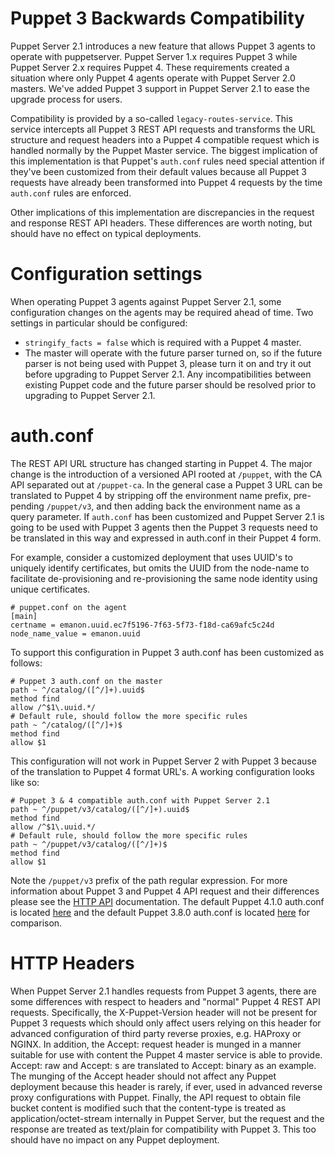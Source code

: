 # Puppet 3 Backwards Compatibility

Puppet Server 2.1 introduces a new feature that allows Puppet 3 agents to
operate with puppetserver.  Puppet Server 1.x requires Puppet 3 while Puppet
Server 2.x requires Puppet 4.  These requirements created a situation where
only Puppet 4 agents operate with Puppet Server 2.0 masters.  We've added
Puppet 3 support in Puppet Server 2.1 to ease the upgrade process for users.

Compatibility is provided by a so-called `legacy-routes-service`.  This service
intercepts all Puppet 3 REST API requests and transforms the URL structure and
request headers into a Puppet 4 compatible request which is handled normally by
the Puppet Master service.  The biggest implication of this implementation is
that Puppet's `auth.conf` rules need special attention if they've been
customized from their default values because all Puppet 3 requests have already
been transformed into Puppet 4 requests by the time `auth.conf` rules are
enforced.

Other implications of this implementation are discrepancies in the request and
response REST API headers.   These differences are worth noting, but should
have no effect on typical deployments.

# Configuration settings

When operating Puppet 3 agents against Puppet Server 2.1, some configuration
changes on the agents may be required ahead of time.  Two settings in
particular should be configured:

 * `stringify_facts = false` which is required with a Puppet 4 master.
 * The master will operate with the future parser turned on, so if the future
   parser is not being used with Puppet 3, please turn it on and try it out
   before upgrading to Puppet Server 2.1.  Any incompatibilities between
   existing Puppet code and the future parser should be resolved prior to
   upgrading to Puppet Server 2.1.

# auth.conf

The REST API URL structure has changed starting in Puppet 4.  The major change
is the introduction of a versioned API rooted at `/puppet`, with the CA API
separated out at `/puppet-ca`.  In the general case a Puppet 3 URL can be
translated to Puppet 4 by stripping off the environment name prefix, pre-pending
`/puppet/v3`, and then adding back the environment name as a query parameter.
If `auth.conf` has been customized and Puppet Server 2.1 is going to be used
with Puppet 3 agents then the Puppet 3 requests need to be translated in this
way and expressed in auth.conf in their Puppet 4 form.

For example, consider a customized deployment that uses UUID's to uniquely
identify certificates, but omits the UUID from the node-name to facilitate
de-provisioning and re-provisioning the same node identity using unique
certificates.

    # puppet.conf on the agent
    [main]
    certname = emanon.uuid.ec7f5196-7f63-5f73-f18d-ca69afc5c24d
    node_name_value = emanon.uuid

To support this configuration in Puppet 3 auth.conf has been customized as
follows:

    # Puppet 3 auth.conf on the master
    path ~ ^/catalog/([^/]+).uuid$
    method find
    allow /^$1\.uuid.*/
    # Default rule, should follow the more specific rules
    path ~ ^/catalog/([^/]+)$
    method find
    allow $1

This configuration will not work in Puppet Server 2 with Puppet 3 because of
the translation to Puppet 4 format URL's.  A working configuration looks like
so:

    # Puppet 3 & 4 compatible auth.conf with Puppet Server 2.1
    path ~ ^/puppet/v3/catalog/([^/]+).uuid$
    method find
    allow /^$1\.uuid.*/
    # Default rule, should follow the more specific rules
    path ~ ^/puppet/v3/catalog/([^/]+)$
    method find
    allow $1

Note the `/puppet/v3` prefix of the path regular expression.  For more
information about Puppet 3 and Puppet 4 API request and their differences
please see the [HTTP API](https://docs.puppetlabs.com/guides/rest_api.html)
documentation.  The default Puppet 4.1.0 auth.conf is located
[here](https://github.com/puppetlabs/puppet/blob/4.1.0/conf/auth.conf) and the
default Puppet 3.8.0 auth.conf is located
[here](https://github.com/puppetlabs/puppet/blob/3.8.0/conf/auth.conf) for
comparison.

# HTTP Headers

When Puppet Server 2.1 handles requests from Puppet 3 agents, there are some
differences with respect to headers and "normal" Puppet 4 REST API requests.
Specifically, the X-Puppet-Version header will not be present for Puppet 3
requests which should only affect users relying on this header for advanced
configuration of third party reverse proxies, e.g. HAProxy or NGINX.  In
addition, the Accept: request header is munged in a manner suitable for use
with content the Puppet 4 master service is able to provide.  Accept: raw and
Accept: s are translated to Accept: binary as an example.  The munging of the
Accept header should not affect any Puppet deployment because this header is
rarely, if ever, used in advanced reverse proxy configurations with Puppet.
Finally, the API request to obtain file bucket content is modified such that
the content-type is treated as application/octet-stream internally in Puppet
Server, but the request and the response are treated as text/plain for
compatibility with Puppet 3.  This too should have no impact on any Puppet
deployment.
